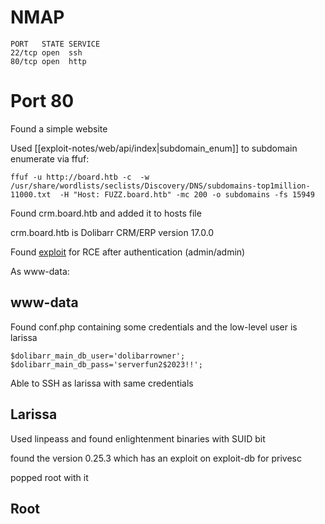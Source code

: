 
# NMAP

```
PORT   STATE SERVICE
22/tcp open  ssh
80/tcp open  http
```

# Port 80

Found a simple website

Used [[exploit-notes/web/api/index|subdomain_enum]] to subdomain enumerate via ffuf:

```
ffuf -u http://board.htb -c  -w /usr/share/wordlists/seclists/Discovery/DNS/subdomains-top1million-11000.txt  -H "Host: FUZZ.board.htb" -mc 200 -o subdomains -fs 15949
```

Found crm.board.htb and added it to hosts file

crm.board.htb is Dolibarr CRM/ERP version 17.0.0

Found [exploit](https://github.com/nikn0laty/Exploit-for-Dolibarr-17.0.0-CVE-2023-30253?tab=readme-ov-file) for RCE after authentication (admin/admin)

As www-data:

## www-data

Found conf.php containing some credentials and the low-level user is larissa

```
$dolibarr_main_db_user='dolibarrowner';
$dolibarr_main_db_pass='serverfun2$2023!!';
```

Able to SSH as larissa with same credentials

## Larissa

Used linpeass and found enlightenment binaries with SUID bit

found the version 0.25.3 which has an exploit on exploit-db for privesc

popped root with it
## Root
